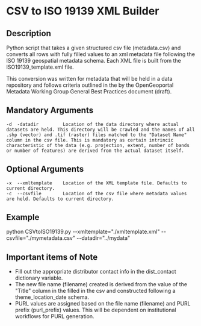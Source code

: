 CSV to ISO 19139 XML Builder
============================

Description
-----------
Python script that takes a given structured csv file (metadata.csv) and converts all rows with fully filled values to an xml metadata file following the ISO 19139 geospatial metadata schema.  Each XML file is built from the ISO19139_template.xml file.

This conversion was written for metadata that will be held in a data repository and follows criteria outlined in the by the OpenGeoportal Metadata Working Group General Best Practices document (draft).

Mandatory Arguments
-------------------
    -d  -datadir         Location of the data directory where actual datasets are held. This directory will be crawled and the names of all .shp (vector) and .tif (raster) files matched to the "Dataset Name" column in the csv file. This is mandatory as certain intrincic characteristic of the data (e.g. projection, extent, number of bands or number of features) are derived from the actual dataset itself.

Optional Arguments
------------------
    -x  --xmltemplate    Location of the XML template file. Defaults to current directory.
    -c  --csvfile        Location of the csv file where metadata values are held. Defaults to current directory.

Example
-------
python CSVtoISO19139.py --xmltemplate="./xmltemplate.xml" --csvfile="./mymetadata.csv" --datadir="../mydata"

Important items of Note
-----------------------
 - Fill out the appropriate distributor contact info in the dist_contact dictionary variable.
 - The new file name (filename) created is derived from the value of the "Title" column in the filled in the csv and constructed following a theme_location_date schema.
 - PURL values are assigned based on the file name (filename) and PURL prefix (purl_prefix) values. This will be dependent on institutional workflows for PURL generation.
